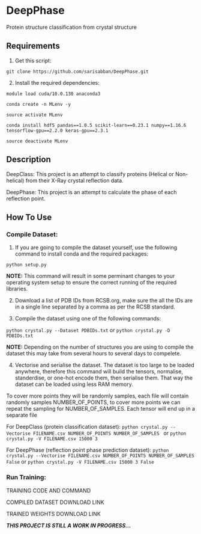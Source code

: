 # DeepPhase
 Protein structure classification from crystal structure

## Requirements
1. Get this script:

`git clone https://github.com/sarisabban/DeepPhase.git`

2. Install the required dependencies:

`module load cuda/10.0.130 anaconda3`

`conda create -n MLenv -y`

`source activate MLenv`

`conda install hdf5 pandas==1.0.5 scikit-learn==0.23.1 numpy==1.16.6 tensorflow-gpu==2.2.0 keras-gpu==2.3.1`

`source deactivate MLenv`

## Description
DeepClass: This project is an attempt to classify proteins (Helical or Non-helical) from their X-Ray crystal reflection data.

DeepPhase: This project is an attempt to calculate the phase of each reflection point.

## How To Use
### Compile Dataset:
1. If you are going to compile the dataset yourself, use the following command to install conda and the required packages:

`python setup.py`

**NOTE:** This command will result in some perminant changes to your operating system setup to ensure the correct running of the required libraries.

2. Download a list of PDB IDs from RCSB.org, make sure the all the IDs are in a single line separated by a comma as per the RCSB standard.

3. Compile the dataset using one of the following commands:

`python crystal.py --Dataset PDBIDs.txt` or `python crystal.py -D PDBIDs.txt`

**NOTE:** Depending on the number of structures you are using to compile the dataset this may take from several hours to several days to compelete.

4. Vectorise and serialise the dataset. The dataset is too large to be loaded anywhere, therefore this command will build the tensors, normalise, standerdise, or one-hot encode them, then serialise them. That way the dataset can be loaded using less RAM memory. 

To cover more points they will be randomly samples, each file will contain randomly samples NUMBER_OF_POINTS, to cover more points we can repeat the sampling for NUMBER_OF_SAMPLES. Each tensor will end up in a separate file

For DeepClass (protein classification dataset):
`python crystal.py --Vectorise FILENAME.csv NUMBER_OF_POINTS NUMBER_OF_SAMPLES ` or `python crystal.py -V FILENAME.csv 15000 3`

For DeepPhase (reflection point phase prediction dataset):
`python crystal.py --Vectorise FILENAME.csv NUMBER_OF_POINTS NUMBER_OF_SAMPLES False` or `python crystal.py -V FILENAME.csv 15000 3 False`

### Run Training:

TRAINING CODE AND COMMAND

COMPILED DATASET DOWNLOAD LINK

TRAINED WEIGHTS DOWNLOAD LINK

***THIS PROJECT IS STILL A WORK IN PROGRESS...***
